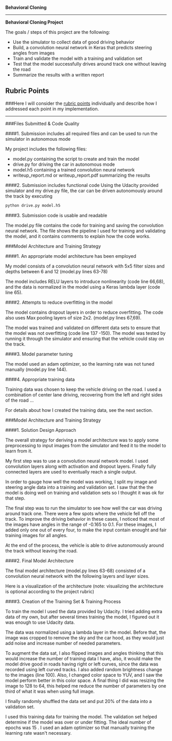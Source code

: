 **Behavioral Cloning** 



---

**Behavioral Cloning Project**

The goals / steps of this project are the following:
* Use the simulator to collect data of good driving behavior
* Build, a convolution neural network in Keras that predicts steering angles from images
* Train and validate the model with a training and validation set
* Test that the model successfully drives around track one without leaving the road
* Summarize the results with a written report


[//]: # (Image References)

[image1]: ./images/histogram.png "histogram"
[image2]: ./images/histogram1.png "histogram"
[image3]: ./images/arch.png "Model architecture"

## Rubric Points
###Here I will consider the [rubric points](https://review.udacity.com/#!/rubrics/432/view) individually and describe how I addressed each point in my implementation.  

---
###Files Submitted & Code Quality

####1. Submission includes all required files and can be used to run the simulator in autonomous mode

My project includes the following files:
* model.py containing the script to create and train the model
* drive.py for driving the car in autonomous mode
* model.h5 containing a trained convolution neural network 
* writeup_report.md or writeup_report.pdf summarizing the results

####2. Submission includes functional code
Using the Udacity provided simulator and my drive.py file, the car can be driven autonomously around the track by executing 
```sh
python drive.py model.h5
```

####3. Submission code is usable and readable

The model.py file contains the code for training and saving the convolution neural network. The file shows the pipeline I used for training and validating the model, and it contains comments to explain how the code works.

###Model Architecture and Training Strategy

####1. An appropriate model architecture has been employed

My model consists of a convolution neural network with 5x5 filter sizes and depths between 6 and 12 (model.py lines 63-78) 

The model includes RELU layers to introduce nonlinearity (code line 66,68), and the data is normalized in the model using a Keras lambda layer (code line 65).  

####2. Attempts to reduce overfitting in the model

The model contains dropout layers in order to reduce overfitting. The code also uses Max pooling layers of size 2x2. (model.py lines 67,69). 

The model was trained and validated on different data sets to ensure that the model was not overfitting (code line 137 -150). The model was tested by running it through the simulator and ensuring that the vehicle could stay on the track.

####3. Model parameter tuning

The model used an adam optimizer, so the learning rate was not tuned manually (model.py line 144).

####4. Appropriate training data

Training data was chosen to keep the vehicle driving on the road. I used a combination of center lane driving, recovering from the left and right sides of the road ... 

For details about how I created the training data, see the next section. 

###Model Architecture and Training Strategy

####1. Solution Design Approach

The overall strategy for deriving a model architecture was to apply some preprocessing to input images from the simulator and feed it to the model to learn from it.

My first step was to use a convolution neural network model. I used convolution layers along with activation and dropout layers. Finally fully connected layers are used to eventually reach a single output.

In order to gauge how well the model was working, I split my image and steering angle data into a training and validation set.
I saw that the the model is doing well on training and validation sets so I thought it was ok for that step.

The final step was to run the simulator to see how well the car was driving around track one. There were a few spots where the vehicle fell off the track. To improve the driving behavior in these cases, I noticed that most of the images have angles in the range of -0.165 to 0.1. For these images, I added only one out of every four, to make the input contain enought and fair training images for all angles.

At the end of the process, the vehicle is able to drive autonomously around the track without leaving the road.

####2. Final Model Architecture

The final model architecture (model.py lines 63-68) consisted of a convolution neural network with the following layers and layer sizes.

Here is a visualization of the architecture (note: visualizing the architecture is optional according to the project rubric)



####3. Creation of the Training Set & Training Process

To train the model I used the data provided by Udacity. I tried adding extra data of my own, but after several times training the model, I figured out it was enough to use Udacity data.

The data was normalized using a lambda layer in the model. Before that, the image was cropped to remove the sky and the car hood, as they would just add noise and increase number of needed parameters.

To augment the data sat, I also flipped images and angles thinking that this would increase the number of training data I have, also, it would make the model drive good in roads having right or left curves, since the data was recorded using left curved tracks. I also added random brightness change to the images (line 100). Also, I changed color space to YUV, and I saw the model perform better in this color space. A final thing I did was resizing the image to 128 to 64, this helped me reduce the number of parameters by one third of what it was when using full image.



I finally randomly shuffled the data set and put 20% of the data into a validation set. 

I used this training data for training the model. The validation set helped determine if the model was over or under fitting. The ideal number of epochs was 15 . I used an adam optimizer so that manually training the learning rate wasn't necessary.
